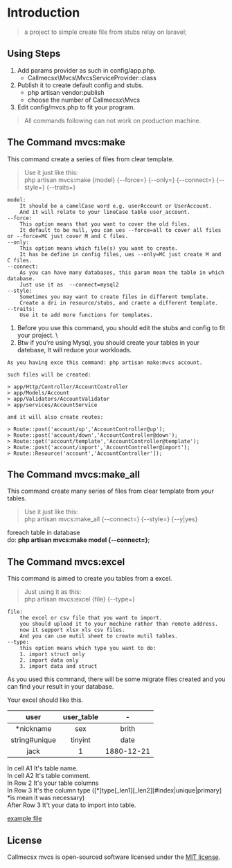 # Introduction

> a project to simple create file from stubs relay on laravel;

## Using Steps

1. Add params provider as such in config/app.php.
   * Callmecsx\Mvcs\MvcsServiceProvider::class
2. Publish it to create default config and stubs.
   * php artisan vendor:publish
   * choose the number of Callmecsx\Mvcs
3. Edit config/mvcs.php to fit your program.

> All commands following can not work on production machine.

## The Command mvcs:make

This command create a series of files from clear template.

> Use it just like this: \
> php artisan mvcs:make {model} {--force=} {--only=} {--connect=} {--style=}  {--traits=}

```TEXT
model:
    It should be a camelCase word e.g. userAccount or UserAccount.
    And it will relate to your lineCase table user_account.
--force:
    This option means that you want to cover the old files.
    It default to be null, you can ues --force=all to cover all files or --force=MC just cover M and C files.
--only:
    This option means which file(s) you want to create.
    It has be define in config files, ues --only=MC just create M and C files.
--connect:
    As you can have many databases, this param mean the table in which database.
    Just use it as  --connect=mysql2
--style:
    Sometimes you may want to create files in different template.
    Create a dri in resource/stubs, and craete a different template.
--traits:
    Use it to add more functions for templates.
```

1. Before you use this command, you should edit the stubs and config to fit your project. \
2. Btw if you're using Mysql, you should create your tables in your datebase, It will reduce your workloads.

```TEXT
As you having exce this command: php artisan make:mvcs account.

such files will be created:

> app/Http/Controller/AccountController
> app/Models/Account
> app/Validators/AccountValidator
> app/services/AccountService

and it will also create routes:

> Route::post('account/up','AccountController@up');
> Route::post('account/down','AccountController@down');
> Route::get('account/template','AccountController@template');
> Route::post('account/import','AccountController@import');
> Route::Resource('account','AccountController']);
```

## The Command mvcs:make_all

This command create many series of files from clear template from your tables.

> Use it just like this: \
> php artisan mvcs:make_all {--connect=} {--style=} {--y|yes}

foreach table in database \
do: **php artisan mvcs:make model {--connect=}**;

## The Command mvcs:excel

This command is aimed to create you tables from a excel.

> Just using it as this: \
> php artisan mvcs:excel {file} {--type=}

```TEXT
file:
    the excel or csv file that you want to import.
    you should upload it to your mechine rather than remote address.
    now it support xlsx xls csv files.
    And you can use mutil sheet to create mutil tables.
--type:
    this option means which type you want to do:
    1. import struct only
    2. import data only
    3. import data and struct
```

As you used this command, there will be some migrate files created and you can find your result in your database.

Your excel should like this.

user | user_table | -
:-:|:-:|:-:
*nickname|sex|brith
string#unique|tinyint|date
jack|1|1880-12-21

In cell A1 It's table name. \
In cell A2 It's table comment. \
In Row 2 It's your table columns \
In Row 3 It's the column type ([*]type[_len1][_len2][#index|unique|primary] *is mean it was necessary) \
After Row 3 It't your data to import into table.

[example file](./example.xlsx)

## License

Callmecsx mvcs is open-sourced software licensed under the [MIT license](http://opensource.org/licenses/MIT).
